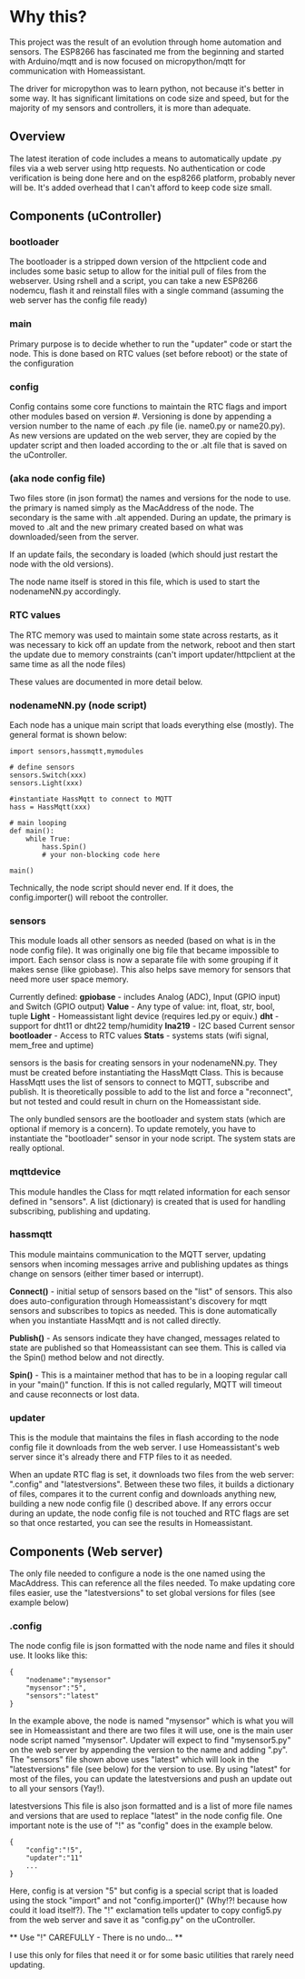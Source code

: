 # Why this?
This project was the result of an evolution through home automation and sensors. The ESP8266 has fascinated me from the beginning and started with Arduino/mqtt and is now focused on micropython/mqtt for communication with Homeassistant.

The driver for micropython was to learn python, not because it's better in some way. It has significant limitations on code size and speed, but for the majority of my sensors and controllers, it is more than adequate.

## Overview

The latest iteration of code includes a means to automatically update .py files via a web server using http requests. No authentication or code verification is being done here and on the esp8266 platform, probably never will be. It's added overhead that I can't afford to keep code size small.

## Components (uController)

### bootloader

The bootloader is a stripped down version of the httpclient code and includes some basic setup to allow for the initial pull of files from the webserver. Using rshell and a script, you can take a new ESP8266 nodemcu, flash it and reinstall files with a single command (assuming the web server has the config file ready)

### main
Primary purpose is to decide whether to run the "updater" code or start the node. This is done based on RTC values (set before reboot) or the state of the configuration

### config
Config contains some core functions to maintain the RTC flags and import other modules based on version #. Versioning is done by appending a version number to the name of each .py file (ie. name0.py or name20.py). As new versions are updated on the web server, they are copied by the updater script and then loaded according to the <macaddr> or <macaddr>.alt file that is saved on the uController. 

### <macaddr> (aka node config file)
Two files store (in json format) the names and versions for the node to use. the primary is named simply as the MacAddress of the node. The secondary is the same with .alt appended. During an update, the primary is moved to .alt and the new primary created based on what was downloaded/seen from the server.

If an update fails, the secondary is loaded (which should just restart the node with the old versions).

The node name itself is stored in this file, which is used to start the nodenameNN.py accordingly.

### RTC values
The RTC memory was used to maintain some state across restarts, as it was necessary to kick off an update from the network, reboot and then start the update due to memory constraints (can't import updater/httpclient at the same time as all the node files)

These values are documented in more detail below.

### nodenameNN.py (node script)
Each node has a unique main script that loads everything else (mostly). The general format is shown below: 

```
import sensors,hassmqtt,mymodules

# define sensors
sensors.Switch(xxx)
sensors.Light(xxx)

#instantiate HassMqtt to connect to MQTT
hass = HassMqtt(xxx)

# main looping
def main():
    while True:
        hass.Spin()
        # your non-blocking code here

main()

```
    
Technically, the node script should never end. If it does, the config.importer() will reboot the controller.

### sensors
This module loads all other sensors as needed (based on what is in the node config file). It was originally one big file that became impossible to import. Each sensor class is now a separate file with some grouping if it makes sense (like gpiobase). This also helps save memory for sensors that need more user space memory.

Currently defined:
**gpiobase** - includes Analog (ADC), Input (GPIO input) and Switch (GPIO output)
**Value** - Any type of value: int, float, str, bool, tuple
**Light** - Homeassistant light device (requires led.py or equiv.)
**dht** - support for dht11 or dht22 temp/humidity
**Ina219** - I2C based Current sensor
**bootloader** - Access to RTC values
**Stats** - systems stats (wifi signal, mem_free and uptime)

sensors is the basis for creating sensors in your nodenameNN.py. They must be created before instantiating the HassMqtt Class. This is because HassMqtt uses the list of sensors to connect to MQTT, subscribe and publish. It is theoretically possible to add to the list and force a "reconnect", but not tested and could result in churn on the Homeassistant side.

The only bundled sensors are the bootloader and system stats (which are optional if memory is a concern). To update remotely, you have to instantiate the "bootloader" sensor in your node script. The system stats are really optional.

### mqttdevice
This module handles the Class for mqtt related information for each sensor defined in "sensors". A list (dictionary) is created that is used for handling subscribing, publishing and updating.

### hassmqtt
This module maintains communication to the MQTT server, updating sensors when incoming messages arrive and publishing updates as things change on sensors (either timer based or interrupt).

**Connect()** - initial setup of sensors based on the "list" of sensors. This also does auto-configuration through Homeassistant's discovery for mqtt sensors and subscribes to topics as needed. This is done automatically when you instantiate HassMqtt and is not called directly.

**Publish()** - As sensors indicate they have changed, messages related to state are published so that Homeassistant can see them. This is called via the Spin() method below and not directly.

**Spin()** - This is a maintainer method that has to be in a looping regular call in your "main()" function. If this is not called regularly, MQTT will timeout and cause reconnects or lost data.

### updater
This is the module that maintains the files in flash according to the node config file it downloads from the web server. I use Homeassistant's web server since it's already there and FTP files to it as needed.

When an update RTC flag is set, it downloads two files from the web server: "<macaddr>.config" and "latestversions". Between these two files, it builds a dictionary of files, compares it to the current config and downloads anything new, building a new node config file (<macaddr>) described above. If any errors occur during an update, the node config file is not touched and RTC flags are set so that once restarted, you can see the results in Homeassistant.

## Components (Web server)
The only file needed to configure a node is the one named using the MacAddress. This can reference all the files needed. To make updating core files easier, use the "latestversions" to set global versions for files (see example below)

### <macaddr>.config
The node config file is json formatted with the node name and files it should use. It looks like this:

```
{
    "nodename":"mysensor"
    "mysensor":"5",
    "sensors":"latest"
}
```

In the example above, the node is named "mysensor" which is what you will see in Homeassistant and there are two files it will use, one is the main user node script named "mysensor". Updater will expect to find "mysensor5.py" on the web server by appending the version to the name and adding ".py". The "sensors" file shown above uses "latest" which will look in the "latestversions" file (see below) for the version to use. By using "latest" for most of the files, you can update the latestversions and push an update out to all your sensors (Yay!).

latestversions
This file is also json formatted and is a list of more file names and versions that are used to replace "latest" in the node config file. One important note is the use of "!" as "config" does in the example below.

```
{
    "config":"!5",
    "updater":"11"
    ...
}
```

Here, config is at version "5" but config is a special script that is loaded using the stock "import" and not "config.importer()" (Why!?! because how could it load itself?). The "!" exclamation tells updater to copy config5.py from the web server and save it as "config.py" on the uController. 

** Use "!" CAREFULLY - There is no undo... **

I use this only for files that need it or for some basic utilities that rarely need updating.
